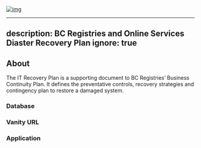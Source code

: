[![img](https://img.shields.io/badge/Lifecycle-Experimental-339999)](https://github.com/bcgov/repomountie/blob/master/doc/lifecycle-badges.md)

---
description: BC Registries and Online Services Diaster Recovery Plan
ignore: true
---

## About

The IT Recovery Plan is a supporting document to BC Registries’ Business Continuity Plan. It defines the preventative controls, recovery strategies and contingency plan to restore a damaged system.

### Database


### Vanity URL


### Application
